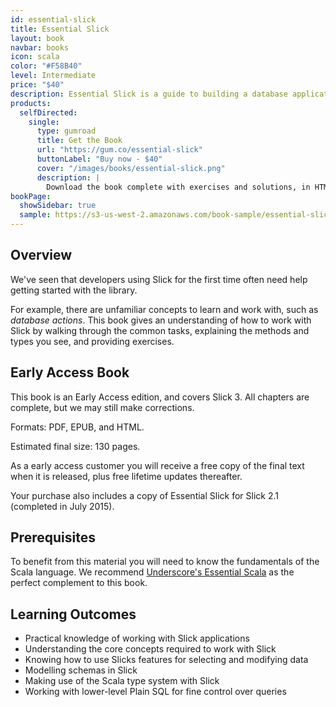 ```yaml
---
id: essential-slick
title: Essential Slick
layout: book
navbar: books
icon: scala
color: "#F58B40"
level: Intermediate
price: "$40"
description: Essential Slick is a guide to building a database application using the Slick library. It is aimed at Scala developers who need to become productive with Slick quickly. Covers versions 2.1 and 3.X.
products:
  selfDirected:
    single:
      type: gumroad
      title: Get the Book
      url: "https://gum.co/essential-slick"
      buttonLabel: "Buy now - $40"
      cover: "/images/books/essential-slick.png"
      description: |
        Download the book complete with exercises and solutions, in HTML, PDF, and ePub formats.
bookPage:
  showSidebar: true
  sample: https://s3-us-west-2.amazonaws.com/book-sample/essential-slick-3-preview.pdf
---
```


## Overview

We've seen that developers using Slick for the first time often
need help getting started with the library.

For example, there are unfamiliar concepts to learn and work with, such as
_database actions_. This book gives an understanding of how to work with Slick by walking through the common tasks,
explaining the methods and types you see, and providing exercises.

## Early Access Book

This book is an Early Access edition, and covers Slick 3.  All chapters are complete, but we may still make corrections.

Formats: PDF, EPUB, and HTML.

Estimated final size: 130 pages.

As a early access customer you will receive a free copy of the final text when it is released, plus free lifetime updates thereafter.

Your purchase also includes a copy of Essential Slick for Slick 2.1 (completed in July 2015).

## Prerequisites

To benefit from this material you will need to know the fundamentals of the Scala language. We recommend [Underscore's Essential Scala](../essential-scala) as the perfect complement to this book.

## Learning Outcomes

- Practical knowledge of working with Slick applications
- Understanding the core concepts required to work with Slick
- Knowing how to use Slicks features for selecting and modifying data
- Modelling schemas in Slick
- Making use of the Scala type system with Slick
- Working with lower-level Plain SQL for fine control over queries
